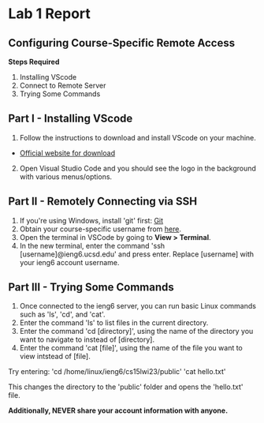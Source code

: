 # Lab 1 Report
## Configuring Course-Specific Remote Access

**Steps Required**
1. Installing VScode
2. Connect to Remote Server
3. Trying Some Commands

## Part I - Installing VScode
1. Follow the instructions to download and install VScode on your machine.
* [Official website for download](https://code.visualstudio.com/download)

2. Open Visual Studio Code and you should see the logo in the background with various menus/options.

## Part II - Remotely Connecting via SSH
1. If you're using Windows, install 'git' first: [Git](https://gitforwindows.org)
2. Obtain your course-specific username from [here](https://sdacs.ucsd.edu/~icc/index.php).
3. Open the terminal in VSCode by going to **View > Terminal**.
4. In the new terminal, enter the command 'ssh [username]@ieng6.ucsd.edu' and press enter. Replace [username] with your ieng6 account username.

## Part III - Trying Some Commands
1. Once connected to the ieng6 server, you can run basic Linux commands such as 'ls', 'cd', and 'cat'.
2. Enter the command 'ls' to list files in the current directory.
3. Enter the command 'cd [directory]', using the name of the directory you want to navigate to instead of [directory].
4. Enter the command 'cat [file]', using the name of the file you want to view intstead of [file].

Try entering:
'cd /home/linux/ieng6/cs15lwi23/public'
'cat hello.txt'

This changes the directory to the 'public' folder and opens the 'hello.txt' file.

**Additionally, NEVER share your account information with anyone.**

